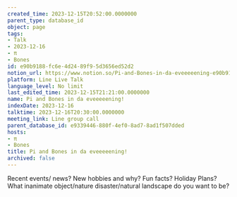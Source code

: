 ```yaml
---
created_time: 2023-12-15T20:52:00.0000000
parent_type: database_id
object: page
tags:
- Talk
- 2023-12-16
- π
- Bones
id: e90b9188-fc6e-4d24-89f9-5d3656ed52d2
notion_url: https://www.notion.so/Pi-and-Bones-in-da-eveeeeening-e90b9188fc6e4d2489f95d3656ed52d2
platform: Line Live Talk
language_level: No limit
last_edited_time: 2023-12-15T21:21:00.0000000
name: Pi and Bones in da eveeeeening!
indexDate: 2023-12-16
talktime: 2023-12-16T20:30:00.0000000
meeting_link: Line group call
parent_database_id: e9339446-880f-4ef0-8ad7-8ad1f507dded
hosts:
- π
- Bones
title: Pi and Bones in da eveeeeening!
archived: false
---
```



Recent events/ news?
New hobbies and why?
Fun facts? 
Holiday Plans?
What inanimate object/nature disaster/natural landscape do you want to be?























